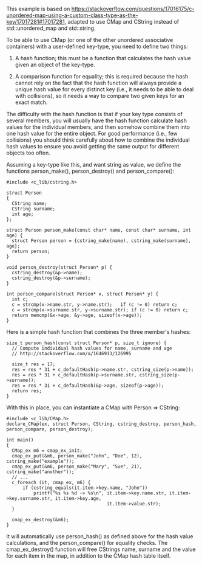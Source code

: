 This example is based on https://stackoverflow.com/questions/17016175/c-unordered-map-using-a-custom-class-type-as-the-key/17017281#17017281, adapted to use CMap and CString instead of std::unordered_map and std::string.

To be able to use CMap (or one of the other unordered associative containers) with a user-defined key-type, you need to define two things:

1. A hash function; this must be a function that calculates the hash value given an object of the key-type.

2. A comparison function for equality; this is required because the hash cannot rely on the fact that the hash function will always provide a unique hash value for every distinct key (i.e., it needs to be able to deal with collisions), so it needs a way to compare two given keys for an exact match.

The difficulty with the hash function is that if your key type consists of several members, you will usually have the hash function calculate hash values for the individual members, and then somehow combine them into one hash value for the entire object. For good performance (i.e., few collisions) you should think carefully about how to combine the individual hash values to ensure you avoid getting the same output for different objects too often.

Assuming a key-type like this, and want string as value, we define the functions person_make(), person_destroy() and person_compare():
```
#include <c_lib/cstring.h>

struct Person
{
  CString name;
  CString surname;
  int age;
};

struct Person person_make(const char* name, const char* surname, int age) {
  struct Person person = {cstring_make(name), cstring_make(surname), age};
  return person;
}

void person_destroy(struct Person* p) {
  cstring_destroy(&p->name);
  cstring_destroy(&p->surname);
}

int person_compare(struct Person* x, struct Person* y) {
  int c;
  c = strcmp(x->name.str, y->name.str);   if (c != 0) return c;
  c = strcmp(x->surname.str, y->surname.str); if (c != 0) return c;
  return memcmp(&x->age, &y->age, sizeof(x->age));
}
```
Here is a simple hash function that combines the three member's hashes:
```
size_t person_hash(const struct Person* p, size_t ignore) {
  // Compute individual hash values for name, surname and age
  // http://stackoverflow.com/a/1646913/126995

  size_t res = 17;  
  res = res * 31 + c_defaultHash(p->name.str, cstring_size(p->name));
  res = res * 31 + c_defaultHash(p->surname.str, cstring_size(p->surname));
  res = res * 31 + c_defaultHash(&p->age, sizeof(p->age));
  return res;
}
```
With this in place, you can instantiate a CMap with Person => CString:
```
#include <c_lib/CMap.h>
declare_CMap(ex, struct Person, CString, cstring_destroy, person_hash, person_compare, person_destroy);

int main()
{
  CMap_ex m6 = cmap_ex_init;
  cmap_ex_put(&m6, person_make("John", "Doe", 12), cstring_make("example"));
  cmap_ex_put(&m6, person_make("Mary", "Sue", 21), cstring_make("another"));
  // ...
  c_foreach (it, cmap_ex, m6) {
      if (cstring_equals(it.item->key.name, "John"))
          printf("%s %s %d -> %s\n", it.item->key.name.str, it.item->key.surname.str, it.item->key.age,
                                     it.item->value.str);
  }
  
  cmap_ex_destroy(&m6);
}
```
It will automatically use person_hash() as defined above for the hash value calculations, and the person_compare() for equality checks.
The cmap_ex_destroy() function will free CStrings name, surname and the value for each item in the map, in addition to the CMap hash table itself.

